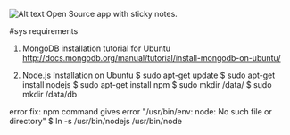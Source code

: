 ![Alt text](https://raw.githubusercontent.com/sth-group/noteSth/master/note_sth_logo.png "NoteSth")
Open Source app with sticky notes.


#sys requirements
1. MongoDB
installation tutorial for Ubuntu
http://docs.mongodb.org/manual/tutorial/install-mongodb-on-ubuntu/

2. Node.js
Installation on Ubuntu
$ sudo apt-get update
$ sudo apt-get install nodejs
$ sudo apt-get install npm
$ sudo mkdir /data/
$ sudo mkdir /data/db

error fix:
npm command gives error "/usr/bin/env: node: No such file or directory"
$ ln -s /usr/bin/nodejs /usr/bin/node